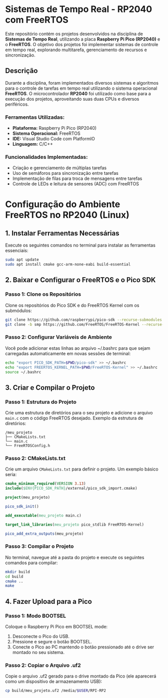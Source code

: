 # Sistemas de Tempo Real - RP2040 com FreeRTOS

Este repositório contém os projetos desenvolvidos na disciplina de **Sistemas de Tempo Real**, utilizando a placa **Raspberry Pi Pico (RP2040)** e o **FreeRTOS**. O objetivo dos projetos foi implementar sistemas de controle em tempo real, explorando multitarefa, gerenciamento de recursos e sincronização.

## Descrição

Durante a disciplina, foram implementados diversos sistemas e algoritmos para o controle de tarefas em tempo real utilizando o sistema operacional **FreeRTOS**. O microcontrolador **RP2040** foi utilizado como base para a execução dos projetos, aproveitando suas duas CPUs e diversos periféricos.

### Ferramentas Utilizadas:
- **Plataforma:** Raspberry Pi Pico (RP2040)
- **Sistema Operacional:** FreeRTOS
- **IDE:** Visual Studio Code com PlatformIO
- **Linguagem:** C/C++

### Funcionalidades Implementadas:
- Criação e gerenciamento de múltiplas tarefas
- Uso de semáforos para sincronização entre tarefas
- Implementação de filas para troca de mensagens entre tarefas
- Controle de LEDs e leitura de sensores (ADC) com FreeRTOS

# Configuração do Ambiente FreeRTOS no RP2040 (Linux)
## 1. Instalar Ferramentas Necessárias

Execute os seguintes comandos no terminal para instalar as ferramentas essenciais:

```bash
sudo apt update
sudo apt install cmake gcc-arm-none-eabi build-essential
```
## 2. Baixar e Configurar o FreeRTOS e o Pico SDK
### Passo 1: Clone os Repositórios
Clone os repositórios do Pico SDK e do FreeRTOS Kernel com os submódulos:
```bash
git clone https://github.com/raspberrypi/pico-sdk --recurse-submodules
git clone -b smp https://github.com/FreeRTOS/FreeRTOS-Kernel --recurse-submodules
```
### Passo 2: Configurar Variáveis de Ambiente
Você pode adicionar estas linhas ao arquivo ~/.bashrc para que sejam carregadas automaticamente em novas sessões de terminal:
```bash
echo "export PICO_SDK_PATH=$PWD/pico-sdk" >> ~/.bashrc
echo "export FREERTOS_KERNEL_PATH=$PWD/FreeRTOS-Kernel" >> ~/.bashrc
source ~/.bashrc
```

## 3. Criar e Compilar o Projeto

### Passo 1: Estrutura do Projeto
Crie uma estrutura de diretórios para o seu projeto e adicione o arquivo `main.c` com o código FreeRTOS desejado.
Exemplo da estrutura de diretórios:

```
/meu_projeto 
├── CMakeLists.txt 
└── main.c
└── FreeRTOSConfig.h
```
### Passo 2: CMakeLists.txt

Crie um arquivo `CMakeLists.txt` para definir o projeto. Um exemplo básico seria:

```cmake
cmake_minimum_required(VERSION 3.13)
include($ENV{PICO_SDK_PATH}/external/pico_sdk_import.cmake)

project(meu_projeto)

pico_sdk_init()

add_executable(meu_projeto main.c)

target_link_libraries(meu_projeto pico_stdlib FreeRTOS-Kernel)

pico_add_extra_outputs(meu_projeto)
```

### Passo 3: Compilar o Projeto
No terminal, navegue até a pasta do projeto e execute os seguintes comandos para compilar:

```bash
mkdir build
cd build
cmake ..
make
```

## 4. Fazer Upload para a Pico
### Passo 1: Modo BOOTSEL
Coloque o Raspberry Pi Pico em BOOTSEL mode:

1. Desconecte o Pico do USB.
2. Pressione e segure o botão BOOTSEL.
3. Conecte o Pico ao PC mantendo o botão pressionado até o drive ser montado no seu sistema.
### Passo 2: Copiar o Arquivo .uf2
Copie o arquivo .uf2 gerado para o drive montado da Pico (ele aparecerá como um dispositivo de armazenamento USB):

```bash
cp build/meu_projeto.uf2 /media/$USER/RPI-RP2
```
